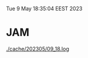 Tue  9 May 18:35:04 EEST 2023
# JAM
<a href='./cache/202305/09_18.log'>./cache/202305/09_18.log</a>
